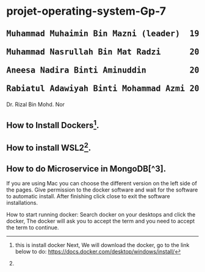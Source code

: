 # <h1> projet-operating-system-Gp-7 
  <h2>
<pre>
Muhammad Muhaimin Bin Mazni (leader)  1917953<br>
Muhammad Nasrullah Bin Mat Radzi      2013677 <br>
Aneesa Nadira Binti Aminuddin         2016174<br>
Rabiatul Adawiyah Binti Mohammad Azmi 2013214
</pre></h2>


Dr. Rizal Bin Mohd. Nor

## How to Install Dockers[^1].
## How to install WSL2[^2].
## How to do Microservice in MongoDB[^3].
















[^1]:this is install docker
  Next, We will download the docker, go to the link below to do:
https://docs.docker.com/desktop/windows/install/

If you are using Mac you can choose the different version on the left side of the pages.
Give permission to the docker software and wait for the software to automatic install. 
After finishing click close to exit the software installations.

How to start running docker:
Search docker on your desktops and click the docker, 
The docker will ask you to accept the term and you need to accept the term to continue.

[^2]:
